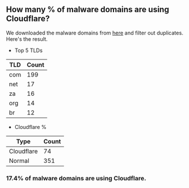 ## How many % of malware domains are using Cloudflare?


We downloaded the malware domains from [here](https://urlhaus.abuse.ch) and filter out duplicates.
Here's the result.


[//]: # (start replacement)


- Top 5 TLDs

| TLD | Count |
| --- | --- |
| com | 199 |
| net | 17 |
| za | 16 |
| org | 14 |
| br | 12 |


- Cloudflare %

| Type | Count |
| --- | --- |
| Cloudflare | 74 |
| Normal | 351 |


### 17.4% of malware domains are using Cloudflare.